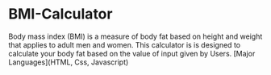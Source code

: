 # BMI-Calculator
Body mass index (BMI) is a measure of body fat based on height and weight that applies to adult men and women. This calculator is is designed to calculate your body fat based on the value of input given by Users.
[Major Languages](HTML, Css, Javascript)
